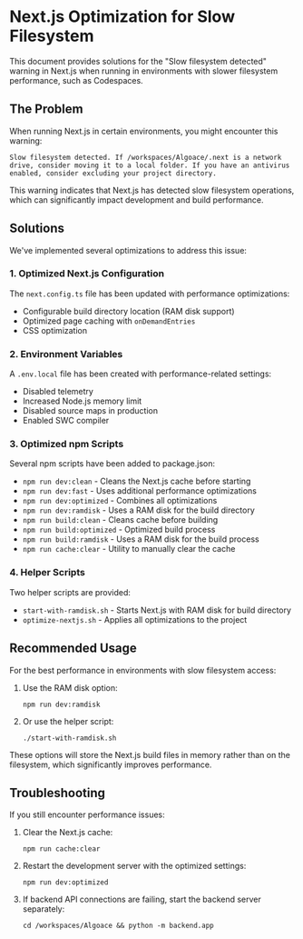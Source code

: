 # Next.js Optimization for Slow Filesystem

This document provides solutions for the "Slow filesystem detected" warning in Next.js when running in environments with slower filesystem performance, such as Codespaces.

## The Problem

When running Next.js in certain environments, you might encounter this warning:

```
Slow filesystem detected. If /workspaces/Algoace/.next is a network drive, consider moving it to a local folder. If you have an antivirus enabled, consider excluding your project directory.
```

This warning indicates that Next.js has detected slow filesystem operations, which can significantly impact development and build performance.

## Solutions

We've implemented several optimizations to address this issue:

### 1. Optimized Next.js Configuration

The `next.config.ts` file has been updated with performance optimizations:

- Configurable build directory location (RAM disk support)
- Optimized page caching with `onDemandEntries`
- CSS optimization

### 2. Environment Variables

A `.env.local` file has been created with performance-related settings:

- Disabled telemetry
- Increased Node.js memory limit
- Disabled source maps in production
- Enabled SWC compiler

### 3. Optimized npm Scripts

Several npm scripts have been added to package.json:

- `npm run dev:clean` - Cleans the Next.js cache before starting
- `npm run dev:fast` - Uses additional performance optimizations
- `npm run dev:optimized` - Combines all optimizations
- `npm run dev:ramdisk` - Uses a RAM disk for the build directory
- `npm run build:clean` - Cleans cache before building
- `npm run build:optimized` - Optimized build process
- `npm run build:ramdisk` - Uses a RAM disk for the build process
- `npm run cache:clear` - Utility to manually clear the cache

### 4. Helper Scripts

Two helper scripts are provided:

- `start-with-ramdisk.sh` - Starts Next.js with RAM disk for build directory
- `optimize-nextjs.sh` - Applies all optimizations to the project

## Recommended Usage

For the best performance in environments with slow filesystem access:

1. Use the RAM disk option:
   ```
   npm run dev:ramdisk
   ```

2. Or use the helper script:
   ```
   ./start-with-ramdisk.sh
   ```

These options will store the Next.js build files in memory rather than on the filesystem, which significantly improves performance.

## Troubleshooting

If you still encounter performance issues:

1. Clear the Next.js cache:
   ```
   npm run cache:clear
   ```

2. Restart the development server with the optimized settings:
   ```
   npm run dev:optimized
   ```

3. If backend API connections are failing, start the backend server separately:
   ```
   cd /workspaces/Algoace && python -m backend.app